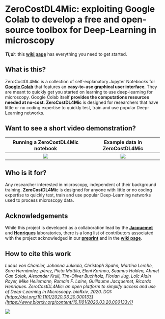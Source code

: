 # ZeroCostDL4Mic: exploiting Google Colab to develop a free and open-source toolbox for Deep-Learning in microscopy

_**Tl;dr**_: this [**wiki page**][wikiPage] has everything you need to get started.

## What is this?

ZeroCostDL4Mic is a collection of self-explanatory Jupyter Notebooks for [**Google Colab**][1] that features an **easy-to-use graphical user interface**. They are meant to quickly get you started on learning to use deep-learning for microscopy. Google Colab itself **provides the computations resources needed at no-cost**. **ZeroCostDL4Mic** is designed for researchers that have little or no coding expertise to quickly test, train and use popular Deep-Learning networks.

## Want to see a short video demonstration?

| Running a ZeroCostDL4Mic notebook | Example data in ZeroCostDL4Mic |
|:-:|:-:|
| [![](https://github.com/HenriquesLab/ZeroCostDL4Mic/blob/master/Wiki_files/ZeroCostDL4Mic_SuppVideo1_Running_a_notebook.jpg)](https://youtu.be/GzD2gamVNHI) | [![](https://github.com/HenriquesLab/ZeroCostDL4Mic/blob/master/Wiki_files/ZeroCostDL4Mic_SuppVideo2_Analysis_of_example_data.jpg)](https://youtu.be/hh2I5xJH67k) |

## Who is it for?

Any researcher interested in microscopy, independent of their background training. **ZeroCostDL4Mi**c is designed for anyone with little or no coding expertise to quickly test, train and use popular Deep-Learning networks used to process microscopy data.

## Acknowledgements

While this project is developed as a collaboration lead by the [**Jacquemet**][6] and [**Henriques**][5] laboratories, there is a long list of contributors associated with the project acknowledged in our [**preprint**](https://www.biorxiv.org/content/10.1101/2020.03.20.000133v1) and in the [**wiki page**][wikiPage].

## How to cite this work

_Lucas von Chamier, Johanna Jukkala, Christoph Spahn, Martina Lerche, Sara Hernández-pérez, Pieta Mattila, Eleni Karinou, Seamus Holden, Ahmet Can Solak, Alexander Krull, Tim-Oliver Buchholz, Florian Jug, Loïc Alain Royer, Mike Heilemann, Romain F. Laine, Guillaume Jacquemet, Ricardo Henriques. ZeroCostDL4Mic: an open platform to simplify access and use of Deep-Learning in Microscopy. bioRxiv, 2020. DOI: [https://doi.org/10.1101/2020.03.20.000133](https://www.biorxiv.org/content/10.1101/2020.03.20.000133v1)_

[![](https://github.com/HenriquesLab/ZeroCostDL4Mic/blob/master/Wiki_files/preprintScreenshot.jpg)](https://www.biorxiv.org/content/10.1101/2020.03.20.000133v1)

  [1]: https://colab.research.google.com/notebooks/intro.ipynb
  [2]: https://twitter.com/guijacquemet
  [3]: https://twitter.com/LaineBioImaging
  [4]: https://twitter.com/HenriquesLab
  [5]: https://henriqueslab.github.io/
  [6]: https://cellmig.org/
  [7]: https://github.com/HenriquesLab/ZeroCostDL4Mic/blob/master/Wiki_files/ColabPaperFigure1_v4.png
  [8]: https://github.com/HenriquesLab/ZeroCostDL4Mic/blob/master/Wiki_files/VideoDemoScreenshot1.png
  [wikiPage]: https://github.com/HenriquesLab/DeepLearning_Collab/wiki
